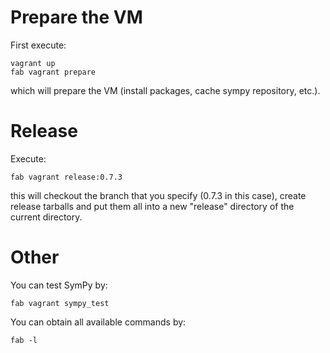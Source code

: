 # Prepare the VM

First execute:

    vagrant up
    fab vagrant prepare

which will prepare the VM (install packages, cache sympy repository, etc.).

# Release

Execute:

    fab vagrant release:0.7.3

this will checkout the branch that you specify (0.7.3 in this case), create
release tarballs and put them all into a new "release" directory of the current
directory.

# Other

You can test SymPy by:

    fab vagrant sympy_test

You can obtain all available commands by:

    fab -l
